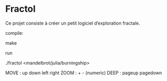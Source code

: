 # Fractol
Ce projet consiste à créer un petit logiciel d’exploration fractale.


compile:

make

run

./fractol <mandelbrot/julia/burningship>

MOVE : up down left right
ZOOM : + - (numeric)
DEEP : pageup pagedown
